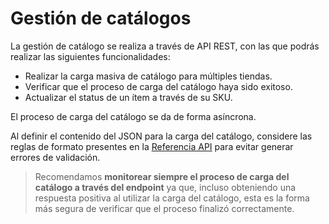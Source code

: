 # Gestión de catálogos

La gestión de catálogo se realiza a través de API REST, con las que podrás realizar las siguientes funcionalidades:

* Realizar la carga masiva de catálogo para múltiples tiendas.
* Verificar que el proceso de carga del catálogo haya sido exitoso.
* Actualizar el status de un ítem a través de su SKU.

El proceso de carga del catálogo se da de forma asíncrona. 

Al definir el contenido del JSON para la carga del catálogo, considere las reglas de formato presentes en la [Referencia API](/developers/es/reference/mp_delivery/_proximity_integrationcatalog/post) para evitar generar errores de validación.

> Recomendamos **monitorear siempre el proceso de carga del catálogo a través del endpoint** ya que,  incluso obteniendo una respuesta positiva al utilizar la carga del catálogo, esta es la forma más segura de verificar que el proceso finalizó correctamente.
